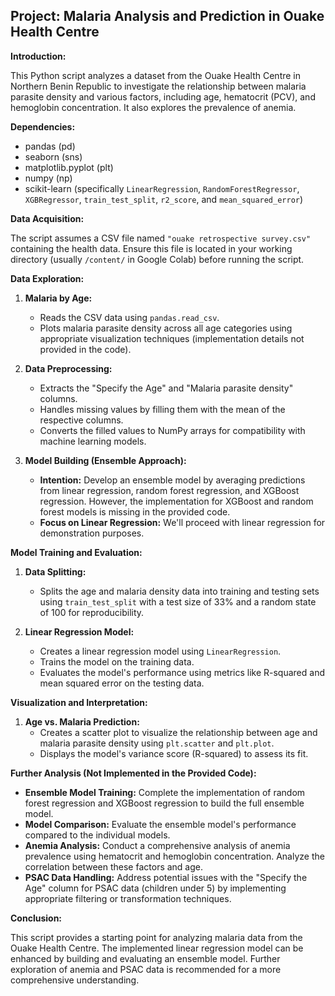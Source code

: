 ## Project: Malaria Analysis and Prediction in Ouake Health Centre ##

**Introduction:**

This Python script analyzes a dataset from the Ouake Health Centre in Northern Benin Republic to investigate the relationship between malaria parasite density and various factors, including age, hematocrit (PCV), and hemoglobin concentration. It also explores the prevalence of anemia.

**Dependencies:**

* pandas (pd)
* seaborn (sns)
* matplotlib.pyplot (plt)
* numpy (np)
* scikit-learn (specifically `LinearRegression`, `RandomForestRegressor`, `XGBRegressor`, `train_test_split`, `r2_score`, and `mean_squared_error`)

**Data Acquisition:**

The script assumes a CSV file named `"ouake retrospective survey.csv"` containing the health data. Ensure this file is located in your working directory (usually `/content/` in Google Colab) before running the script.

**Data Exploration:**

1. **Malaria by Age:**
   - Reads the CSV data using `pandas.read_csv`.
   - Plots malaria parasite density across all age categories using appropriate visualization techniques (implementation details not provided in the code).

2. **Data Preprocessing:**
   - Extracts the "Specify the Age" and "Malaria parasite density" columns.
   - Handles missing values by filling them with the mean of the respective columns.
   - Converts the filled values to NumPy arrays for compatibility with machine learning models.

3. **Model Building (Ensemble Approach):**
   - **Intention:** Develop an ensemble model by averaging predictions from linear regression, random forest regression, and XGBoost regression. However, the implementation for XGBoost and random forest models is missing in the provided code.
   - **Focus on Linear Regression:** We'll proceed with linear regression for demonstration purposes.

**Model Training and Evaluation:**

1. **Data Splitting:**
   - Splits the age and malaria density data into training and testing sets using `train_test_split` with a test size of 33% and a random state of 100 for reproducibility.

2. **Linear Regression Model:**
   - Creates a linear regression model using `LinearRegression`.
   - Trains the model on the training data.
   - Evaluates the model's performance using metrics like R-squared and mean squared error on the testing data.

**Visualization and Interpretation:**

1. **Age vs. Malaria Prediction:**
   - Creates a scatter plot to visualize the relationship between age and malaria parasite density using `plt.scatter` and `plt.plot`.
   - Displays the model's variance score (R-squared) to assess its fit.

**Further Analysis (Not Implemented in the Provided Code):**

- **Ensemble Model Training:** Complete the implementation of random forest regression and XGBoost regression to build the full ensemble model.
- **Model Comparison:** Evaluate the ensemble model's performance compared to the individual models.
- **Anemia Analysis:** Conduct a comprehensive analysis of anemia prevalence using hematocrit and hemoglobin concentration. Analyze the correlation between these factors and age.
- **PSAC Data Handling:** Address potential issues with the "Specify the Age" column for PSAC data (children under 5) by implementing appropriate filtering or transformation techniques.

**Conclusion:**

This script provides a starting point for analyzing malaria data from the Ouake Health Centre. The implemented linear regression model can be enhanced by building and evaluating an ensemble model. Further exploration of anemia and PSAC data is recommended for a more comprehensive understanding.
